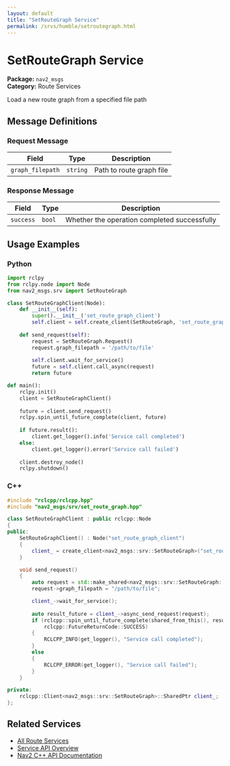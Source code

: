 ```yaml
---
layout: default
title: "SetRouteGraph Service"
permalink: /srvs/humble/setroutegraph.html
---
```


# SetRouteGraph Service

**Package:** `nav2_msgs`  
**Category:** Route Services

Load a new route graph from a specified file path

## Message Definitions

### Request Message

| Field | Type | Description |
|-------|------|-------------|
| `graph_filepath` | `string` | Path to route graph file |


### Response Message

| Field | Type | Description |
|-------|------|-------------|
| `success` | `bool` | Whether the operation completed successfully |



## Usage Examples

### Python

```python
import rclpy
from rclpy.node import Node
from nav2_msgs.srv import SetRouteGraph

class SetRouteGraphClient(Node):
    def __init__(self):
        super().__init__('set_route_graph_client')
        self.client = self.create_client(SetRouteGraph, 'set_route_graph')
        
    def send_request(self):
        request = SetRouteGraph.Request()
        request.graph_filepath = '/path/to/file'
        
        self.client.wait_for_service()
        future = self.client.call_async(request)
        return future

def main():
    rclpy.init()
    client = SetRouteGraphClient()
    
    future = client.send_request()
    rclpy.spin_until_future_complete(client, future)
    
    if future.result():
        client.get_logger().info('Service call completed')
    else:
        client.get_logger().error('Service call failed')
        
    client.destroy_node()
    rclpy.shutdown()
```

### C++

```cpp
#include "rclcpp/rclcpp.hpp"
#include "nav2_msgs/srv/set_route_graph.hpp"

class SetRouteGraphClient : public rclcpp::Node
{
public:
    SetRouteGraphClient() : Node("set_route_graph_client")
    {
        client_ = create_client<nav2_msgs::srv::SetRouteGraph>("set_route_graph");
    }

    void send_request()
    {
        auto request = std::make_shared<nav2_msgs::srv::SetRouteGraph::Request>();
        request->graph_filepath = "/path/to/file";

        client_->wait_for_service();
        
        auto result_future = client_->async_send_request(request);
        if (rclcpp::spin_until_future_complete(shared_from_this(), result_future) ==
            rclcpp::FutureReturnCode::SUCCESS)
        {
            RCLCPP_INFO(get_logger(), "Service call completed");
        }
        else
        {
            RCLCPP_ERROR(get_logger(), "Service call failed");
        }
    }

private:
    rclcpp::Client<nav2_msgs::srv::SetRouteGraph>::SharedPtr client_;
};
```

## Related Services

- [All Route Services](/humble/srvs/index.html#route-services)
- [Service API Overview](/humble/srvs/index.html)
- [Nav2 C++ API Documentation](/humble/html/index.html)
